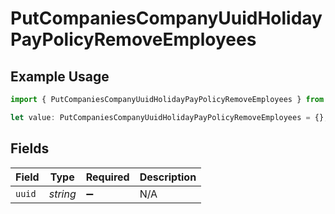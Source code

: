 # PutCompaniesCompanyUuidHolidayPayPolicyRemoveEmployees

## Example Usage

```typescript
import { PutCompaniesCompanyUuidHolidayPayPolicyRemoveEmployees } from "openapi/models/operations";

let value: PutCompaniesCompanyUuidHolidayPayPolicyRemoveEmployees = {};
```

## Fields

| Field              | Type               | Required           | Description        |
| ------------------ | ------------------ | ------------------ | ------------------ |
| `uuid`             | *string*           | :heavy_minus_sign: | N/A                |